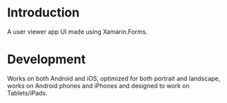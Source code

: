 # Introduction

A user viewer app UI made using Xamarin.Forms.

# Development

Works on both Android and iOS, optimized for both portrait and landscape, works on Android phones and iPhones and designed to work on Tablets/iPads.
